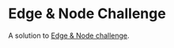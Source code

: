 # Edge & Node Challenge
A solution to [Edge & Node challenge](https://github.com/edgeandnode/contracts-challenge/tree/exercise-4).